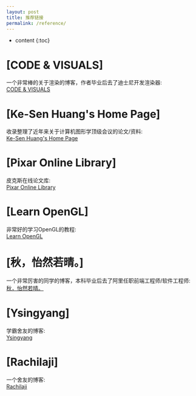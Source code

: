 ```yaml
---
layout: post
title: 推荐链接
permalink: /reference/
---
```


* content
{:toc}


[CODE & VISUALS]
=====================
一个非常棒的关于渲染的博客，作者毕业后去了迪士尼开发渲染器:  
[CODE & VISUALS](http://blog.yiningkarlli.com/archive.html)

[Ke-Sen Huang's Home Page]
=====================
收录整理了近年来关于计算机图形学顶级会议的论文/资料:  
[Ke-Sen Huang's Home Page](http://kesen.realtimerendering.com/)

[Pixar Online Library]
=====================
皮克斯在线论文库:  
[Pixar Online Library](http://graphics.pixar.com/library/)

[Learn OpenGL]
=====================
非常好的学习OpenGL的教程:  
[Learn OpenGL](http://www.learnopengl.com/)

[秋，怡然若晴。]
=====================
一个非常厉害的同学的博客，本科毕业后去了阿里任职前端工程师/软件工程师:  
[秋，怡然若晴。](http://joyeecheung.cnblogs.com/)

[Ysingyang]
=====================
学霸舍友的博客:  
[Ysingyang](https://ysingyang.github.io/)



[Rachilaji]
=====================
一个舍友的博客:  
[Rachilaji](http://blog.csdn.net/richlaji)



